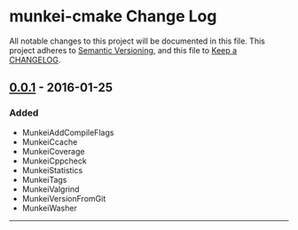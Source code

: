 # munkei-cmake Change Log #

All notable changes to this project will be documented in this file. This
project adheres to [Semantic Versioning], and this file to [Keep a CHANGELOG].

## [0.0.1] - 2016-01-25 ##

### Added ###

*   MunkeiAddCompileFlags
*   MunkeiCcache
*   MunkeiCoverage
*   MunkeiCppcheck
*   MunkeiStatistics
*   MunkeiTags
*   MunkeiValgrind
*   MunkeiVersionFromGit
*   MunkeiWasher

---

  [0.0.1]: https://github.com/Munkei/munkei-cmake/compare/v0.0.0...v0.0.1

  [Keep a CHANGELOG]: http://keepachangelog.com

  [Semantic Versioning]: http://semver.org
